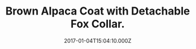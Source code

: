 ---
title: Brown Alpaca Coat with Detachable Fox Collar.
date: 2017-01-04T15:04:10.000Z
price: 0
sales_price: 
categories: ["Coat"]
image: ["/img/uploads/2017/01/DSC08242.jpg"]
---